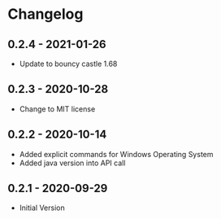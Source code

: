 # Changelog

## 0.2.4 - 2021-01-26
* Update to bouncy castle 1.68

## 0.2.3 - 2020-10-28
* Change to MIT license

## 0.2.2 - 2020-10-14
* Added explicit commands for Windows Operating System
* Added java version into API call

## 0.2.1 - 2020-09-29
* Initial Version
